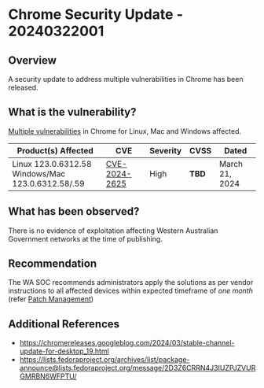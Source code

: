 # Chrome Security Update - 20240322001

## Overview

A security update to address multiple vulnerabilities in Chrome has been released.


## What is the vulnerability?

[Multiple vulnerabilities](https://chromereleases.googleblog.com/2024/03/stable-channel-update-for-desktop_19.html) in Chrome for Linux, Mac and Windows affected.


| Product(s) Affected    | CVE     | Severity | CVSS | Dated |
| ---------------------- | ------- | ----|---- | ----- |
| Linux 123.0.6312.58<br>Windows/Mac 123.0.6312.58/.59 | [CVE-2024-2625](https://nvd.nist.gov/vuln/detail/CVE-2024-2625) | High |**TBD** | March 21, 2024 |


## What has been observed?

There is no evidence of exploitation affecting Western Australian Government networks at the time of publishing.


## Recommendation

The WA SOC recommends administrators apply the solutions as per vendor instructions to all affected devices within expected timeframe of *one month* (refer [Patch Management](../guidelines/patch-management.md))


## Additional References

- https://chromereleases.googleblog.com/2024/03/stable-channel-update-for-desktop_19.html
- https://lists.fedoraproject.org/archives/list/package-announce@lists.fedoraproject.org/message/2D3Z6CRRN4J3IUZPJZVURGMRBN6WFPTU/
